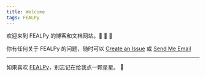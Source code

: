 ```yaml
---
title: Welcome
tags: FEALPy
---
```


欢迎来到 FEALPy 的博客和文档网站。:ghost: :ghost: :ghost:

你有任何关于 FEALPy 的问题，随时可以 [Create an Issue](https://github.com/weihuayi/fealpy) 或 [Send Me Email](mailto:kitian616@outlook.com)

<!--more-->

---

如果喜欢 [FEALPy](https://github.com/kitian616/jekyll-TeXt-theme/)，别忘记在给我点一颗星星。 :star2:

